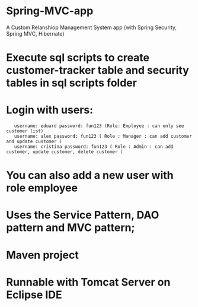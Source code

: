 # Spring-MVC-app

A Custom Relanshiop Management System app (with Spring Security, Spring MVC, Hibernate)

# Execute sql scripts to create customer-tracker table and security tables in sql scripts folder


# Login with users:
       username: eduard password: fun123 (Role: Employee : can only see customer list) 
       username: alex password: fun123 ( Role : Manager : can add customer and update customer )
       username: cristina password: fun123 ( Role : Admin : can add customer, update customer, delete customer )
# You can also add a new user with role employee
# Uses the Service Pattern, DAO pattern and MVC pattern;
# Maven project 
# Runnable with Tomcat Server on Eclipse IDE
